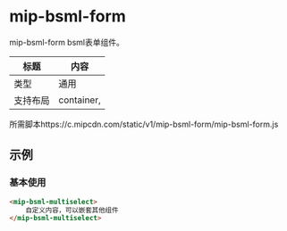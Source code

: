 # mip-bsml-form

mip-bsml-form bsml表单组件。

标题|内容
----|----
类型|通用
支持布局|container,
所需脚本https://c.mipcdn.com/static/v1/mip-bsml-form/mip-bsml-form.js

## 示例

### 基本使用

```html
<mip-bsml-multiselect>
    自定义内容，可以嵌套其他组件
</mip-bsml-multiselect>
```